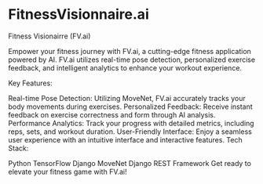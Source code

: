 # FitnessVisionnaire.ai

Fitness Visionairre (FV.ai)

Empower your fitness journey with FV.ai, a cutting-edge fitness application powered by AI. FV.ai utilizes real-time pose detection, personalized exercise feedback, and intelligent analytics to enhance your workout experience.

Key Features:

Real-time Pose Detection: Utilizing MoveNet, FV.ai accurately tracks your body movements during exercises.
Personalized Feedback: Receive instant feedback on exercise correctness and form through AI analysis.
Performance Analytics: Track your progress with detailed metrics, including reps, sets, and workout duration.
User-Friendly Interface: Enjoy a seamless user experience with an intuitive interface and interactive features.
Tech Stack:

Python
TensorFlow
Django
MoveNet
Django REST Framework
Get ready to elevate your fitness game with FV.ai!
